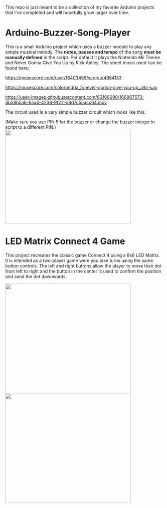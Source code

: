 This repo is just meant to be a collection of my favorite Arduino projects that I've completed and will hopefully grow larger over time.

# Arduino-Buzzer-Song-Player
This is a small Arduino project which uses a buzzer module to play any simple musical melody.
The **notes, pauses and tempo** of the song **must be manually defined** in the script. Per default it plays the Nintendo Mii Theme and Never Gonna Give You Up by Rick Astley. The sheet music used can be found here: 

https://musescore.com/user/16403456/scores/4984153

https://musescore.com/chlorondria_5/never-gonna-give-you-up_alto-sax

https://user-images.githubusercontent.com/63166690/166967573-4b58b5ab-6aa4-4238-9f22-d8d7c55acc64.mov

The circuit used is a very simple buzzer circuit which looks like this:

(Make sure you use PIN 5 for the buzzer or change the buzzer integer in script to a different PIN.)
<img src="https://user-images.githubusercontent.com/63166690/166476836-02270979-d89d-446f-9485-253145414c78.png" width="400" height="300">


# LED Matrix Connect 4 Game
This project recreates the classic game Connect 4 using a 8x8 LED Matrix. It is intended as a two-player game were you take turns using the same button controls. The left and right buttons allow the player to move their dot from left to right and the button in the center is used to confirm the position and send the dot downwards. 

<img src="https://user-images.githubusercontent.com/63166690/166999177-61801394-735d-483e-941e-e405ddc9b6c1.png" width="400" height="350">
<img src="https://user-images.githubusercontent.com/63166690/166990364-e390ed3c-c8b6-4d08-81c3-12b2accb6529.png" width="400" height="350">

